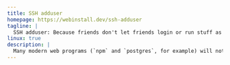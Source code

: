 ```yaml
---
title: SSH adduser
homepage: https://webinstall.dev/ssh-adduser
tagline: |
  SSH adduser: Because friends don't let friends login or run stuff as root
linux: true
description: |
  Many modern web programs (`npm` and `postgres`, for example) will not function correctly if run as root. `ssh-adduser` adds user `me` with the same **`~/.ssh/authorized_keys`** as the `root` user, with a long random password, and gives `me` `sudo` privileges.
---
```

